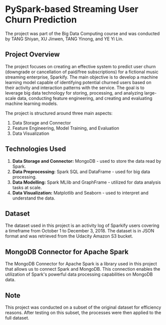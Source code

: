 # PySpark-based Streaming User Churn Prediction

The project was part of the Big Data Computing course and was conducted by TANG Shiyan, XU Jinwen, TANG Yinong, and YE Yi Lin.

## Project Overview

The project focuses on creating an effective system to predict user churn (downgrade or cancellation of paid/free subscriptions) for a fictional music streaming enterprise, Sparkify. The main objective is to develop a machine learning model capable of identifying potential churned users based on their activity and interaction patterns with the service. The goal is to leverage big data technology for storing, processing, and analyzing large-scale data, conducting feature engineering, and creating and evaluating machine learning models.

The project is structured around three main aspects:

1. Data Storage and Connector
2. Feature Engineering, Model Training, and Evaluation
3. Data Visualization

## Technologies Used

1. **Data Storage and Connector:** MongoDB - used to store the data read by Spark.
2. **Data Preprocessing:** Spark SQL and DataFrame - used for big data processing.
3. **Data Modelling:** Spark MLlib and GraphFrame - utilized for data analysis tasks at scale.
4. **Data Visualization:** Matplotlib and Seaborn - used to interpret and understand the data.

## Dataset

The dataset used in this project is an activity log of Sparkify users covering a timeframe from October 1 to December 3, 2018. The dataset is in JSON format and was retrieved from the Udacity Amazon S3 bucket.

## MongoDB Connector for Apache Spark

The MongoDB Connector for Apache Spark is a library used in this project that allows us to connect Spark and MongoDB. This connection enables the utilization of Spark's powerful data processing capabilities on MongoDB data.

## Note

This project was conducted on a subset of the original dataset for efficiency reasons. After testing on this subset, the processes were then applied to the full dataset.
